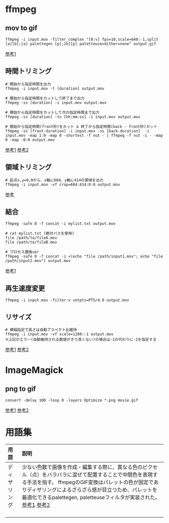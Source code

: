 # ffmpeg
## mov to gif
```
ffmpeg -i input.mov -filter_complex "[0:v] fps=10,scale=640:-1,split [a][b];[a] palettegen [p];[b][p] paletteuse=dither=none" output.gif
```
[参考1](https://qiita.com/yusuga/items/ba7b5c2cac3f2928f040)

## 時間トリミング
```
# 開始から指定時間を出力
ffmpeg -i input.mov -t [duration] output.mov

# 開始から指定時間をカットして終了まで出力
ffmpeg -ss [duration] -i input.mov output.mov

# 開始から指定時間をカットして次の指定時間まで出力
ffmpeg -ss [duration] -to [hh:mm:ss] -i input.mov output.mov

# 開始から指定時間(front秒)をカット & 終了から指定時間(back - front秒)カット
ffmpeg -ss [front-duration] -i input.mov -ss [back-duration]  -i input.mov -map 1:0 -map 0 -shortest -f nut - | ffmpeg -f nut -i - -map 0 -map -0:0 output.mov
```
[参考1](https://nico-lab.net/cutting_ffmpeg/)
[参考2](https://qiita.com/kitar/items/d293e3962ade087fd850)

## 領域トリミング
```
# 起点x,y=0,0から、x軸に684、y軸に414の領域を出力
ffmpeg -i input.mov -vf crop=684:414:0:0 output.mov
```
[参考](https://w.atwiki.jp/kobapan/pages/173.html)

## 結合
```
ffmpeg -safe 0 -f concat -i mylist.txt output.mov

# cat mylist.txt (絶対パスを使用)
file /path/to/fileA.mov
file /path/to/fileB.mov

# プロセス置換ver
ffmpeg -safe 0 -f concat -i <(echo "file /path/input1.mov"; echo "file /path/input2.mov") output.mov
```
[参考1](https://qiita.com/niusounds/items/c386e02ab8e67030bdc0)

## 再生速度変更
```
ffmpeg -i input.mov -filter:v setpts=PTS/4.0 output.mov
```

## リサイズ
```
# 横幅指定で高さは自動アスペクト比維持
ffmpeg -i input.mov -vf scale=1280:-1 output.mov
※上記がエラー(自動維持される数値がきり良くない)の場合は-1の代わりに-2を指定する
```
[参考1](https://qiita.com/riversun/items/d09d8e596a20ec1798f3)
[参考2](https://askthewind.hatenablog.com/entry/2019/03/04/204318)

# ImageMagick
## png to gif
```
convert -delay 100 -loop 0 -layers Optimize *.png movie.gif
```
[参考1](https://qiita.com/yoya/items/6bacfe84cd49237aea27)
[参考2](http://www.protein.osaka-u.ac.jp/rcsfp/supracryst/suzuki/jpxtal/Katsutani/gif1.php)

# 用語集
| 用語 |説明|
| :--- | :--- |
| ディザリング | 少ない色数で画像を作成・編集する際に、異なる色のピクセル（点）をバラバラに混ぜて配置することで中間色を表現する手法を指す。 ffmpegのGIF変換はパレットの色が固定でありディザリングによるざらざら感が目立つため、パレットを最適化できるpalettegen, paletteuseフィルタが実装された。[参考1](http://fftest33.blog.fc2.com/blog-entry-69.html) [参考2](https://qiita.com/yusuga/items/ba7b5c2cac3f2928f040) |
| | |
| | |
| | |
| | |

